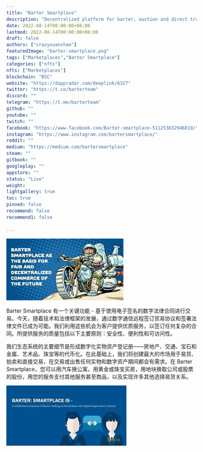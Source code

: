 ```yaml
---
title: "Barter Smartplace"
description: "Decentralized platform for barter, auction and direct trading for digital and real assets as NFT"
date: 2022-08-14T00:00:00+08:00
lastmod: 2022-08-14T00:00:00+08:00
draft: false
authors: ["crazyxuanshao"]
featuredImage: "barter-smartplace.png"
tags: ["Marketplaces","Barter Smartplace"]
categories: ["nfts"]
nfts: ["Marketplaces"]
blockchain: "BSC"
website: "https://dappradar.com/deeplink/6327"
twitter: "https://t.co/barterteam"
discord: ""
telegram: "https://t.me/barterteam"
github: ""
youtube: ""
twitch: ""
facebook: "https://www.facebook.com/Barter-smartplace-511253832946819/"
instagram: "https://www.instagram.com/bartersmartplace/"
reddit: ""
medium: "https://medium.com/bartersmartplace"
steam: ""
gitbook: ""
googleplay: ""
appstore: ""
status: "Live"
weight: 
lightgallery: true
toc: true
pinned: false
recommend: false
recommend1: false

---
```


![nisnd](nisnd.png)

<p>Barter Smartplace 有一个关键功能 - 基于使用电子签名的数字法律合同进行交易。今天，随着技术和法律框架的发展，通过数字通信远程签订贸易协议和签署法律文件已成为可能。我们利用这些机会为客户提供优质服务，以签订任何复杂的合同。所提供服务的质量包括以下主要原则：安全性、便利性和可访问性。&nbsp;</p>
<p>我们生态系统的主要细节是形成数字化实物资产登记册——房地产、交通、宝石和金属、艺术品、珠宝等的代币化。在此基础上，我们将创建最大的市场用于易货、拍卖和直接交易，在交易或出售任何实物和数字资产期间都会有需求。在 Barter Smartplace，您可以用汽车换公寓，用黄金或珠宝买房，用地块换取公司或股票的股份，用您的服务支付其他服务甚至商品，以及实现许多其他选择易货关系。</p>

![djiasng](djiasng.png)
